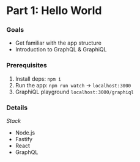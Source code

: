 # Part 1: Hello World

### Goals

- Get familiar with the app structure
- Introduction to GraphQL & GraphiQL

### Prerequisites

1. Install deps: `npm i`
2. Run the app: `npm run watch` -> `localhost:3000`
3. GraphiQL playground `localhost:3000/graphiql`

### Details

*Stack*
- Node.js
- Fastify
- React
- GraphQL
